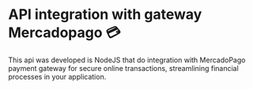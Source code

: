 # API integration with gateway Mercadopago 💳

This api was developed is NodeJS that do integration with MercadoPago payment gateway for secure online transactions, streamlining financial processes in your application.
